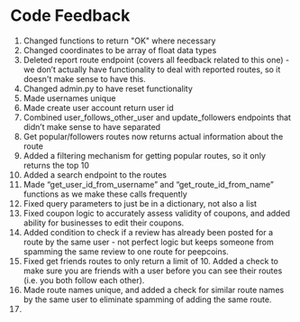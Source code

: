 # Code Feedback

1. Changed functions to return "OK" where necessary
2. Changed coordinates to be array of float data types
3. Deleted report route endpoint (covers all feedback related to this one) - we don’t actually have functionality to deal with reported routes, so it doesn't make sense to have this.
4. Changed admin.py to have reset functionality
5. Made usernames unique
6. Made create user account return user id
7. Combined  user_follows_other_user and update_followers endpoints that didn’t make sense to have separated
8. Get popular/followers routes now returns actual information about the route
9. Added a filtering mechanism for getting popular routes, so it only returns the top 10
10. Added a search endpoint to the routes
11. Made “get_user_id_from_username” and “get_route_id_from_name” functions as we make these calls frequently
12. Fixed query parameters to just be in a dictionary, not also a list
13. Fixed coupon logic to accurately assess validity of coupons, and added ability for businesses to edit their coupons.
14. Added condition to check if a review has already been posted for a route by the same user - not perfect logic but keeps someone from spamming the same review to one route for peepcoins.
15. Fixed get friends routes to only return a limit of 10. Added a check to make sure you are friends with a user before you can see their routes (i.e. you both follow each other).
16. Made route names unique, and added a check for similar route names by the same user to eliminate spamming of adding the same route.
17. 

